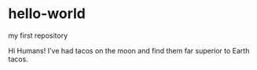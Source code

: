 # hello-world
my first repository

Hi Humans!
I've had tacos on the moon and find them far superior to Earth tacos.
